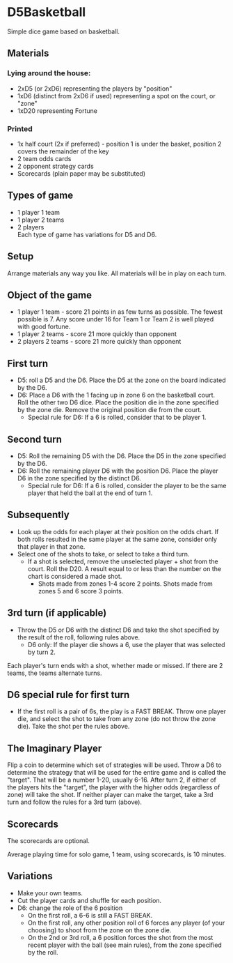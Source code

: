 # D5Basketball
Simple dice game based on basketball.

## Materials
### Lying around the house:
+ 2xD5 (or 2xD6) representing the players by "position"  
+ 1xD6 (distinct from 2xD6 if used) representing a spot on the court, or "zone"  
+ 1xD20 representing Fortune  

### Printed
+ 1x half court  (2x if preferred) - position 1 is under the basket, position 2 covers the remainder of the key  
+ 2 team odds cards  
+ 2 opponent strategy cards   
+ Scorecards (plain paper may be substituted)  

## Types of game
+ 1 player 1 team
+ 1 player 2 teams
+ 2 players  
Each type of game has variations for D5 and D6.

## Setup
Arrange materials any way you like. All materials will be in play on each turn.

## Object of the game
+ 1 player 1 team - score 21 points in as few turns as possible. The fewest possible is 7. Any score under 16 for Team 1 or Team 2 is well played with good fortune.  
+ 1 player 2 teams - score 21 more quickly than opponent  
+ 2 players 2 teams - score 21 more quickly than opponent  

## First turn
+ D5: roll a D5 and the D6. Place the D5 at the zone on the board indicated by the D6.  
+ D6: Place a D6 with the 1 facing up in zone 6 on the basketball court. Roll the other two D6 dice. Place the position die in the zone specified by the zone die. Remove the original position die from the court.
	+ Special rule for D6: If a 6 is rolled, consider that to be player 1.  

## Second turn
+ D5: Roll the remaining D5 with the D6. Place the D5 in the zone specified by the D6.  
+ D6: Roll the remaining player D6 with the position D6. Place the player D6 in the zone specified by the distinct D6.  
	+ Special rule for D6: If a 6 is rolled, consider the player to be the same player that held the ball at the end of turn 1.  

## Subsequently
+ Look up the odds for each player at their position on the odds chart. If both rolls resulted in the same player at the same zone, consider only that player in that zone.  
+ Select one of the shots to take, or select to take a third turn.  
	+ If a shot is selected, remove the unselected player + shot from the court. Roll the D20. A result equal to or less than the number on the chart is considered a made shot.  
		+ Shots made from zones 1-4 score 2 points. Shots made from zones 5 and 6 score 3 points.  

## 3rd turn (if applicable)
+ Throw the D5 or D6 with the distinct D6 and take the shot specified by the result of the roll, following rules above.  
	+ D6 only: If the player die shows a 6, use the player that was selected by turn 2.

Each player's turn ends with a shot, whether made or missed. If there are 2 teams, the teams alternate turns.

## D6 special rule for first turn
+ If the first roll is a pair of 6s, the play is a FAST BREAK. Throw one player die, and select the shot to take from any zone (do not throw the zone die). Take the shot per the rules above.  
  
## The Imaginary Player
Flip a coin to determine which set of strategies will be used. Throw a D6 to determine the strategy that will be used for the entire game and is called the "target". That will be a number 1-20, usually 6-16. After turn 2, if either of the players hits the "target", the player with the higher odds (regardless of zone) will take the shot. If neither player can make the target, take a 3rd turn and follow the rules for a 3rd turn (above).

## Scorecards
The scorecards are optional.  
  
Average playing time for solo game, 1 team, using scorecards, is 10 minutes.  

## Variations
+ Make your own teams.  
+ Cut the player cards and shuffle for each position.  
+ D6: change the role of the 6 position  
	+ On the first roll, a 6-6 is still a FAST BREAK.  
	+ On the first roll, any other position roll of 6 forces any player (of your choosing) to shoot from the zone on the zone die.  
	+ On the 2nd or 3rd roll, a 6 position forces the shot from the most recent player with the ball (see main rules), from the zone specified by the roll.  
